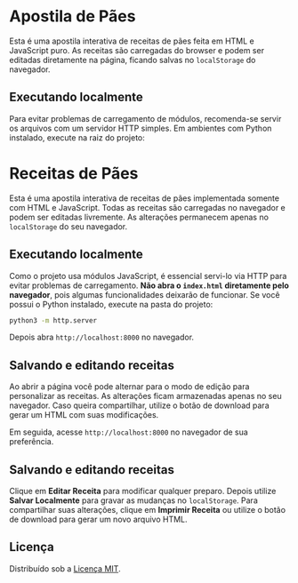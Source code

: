
# Apostila de Pães

Esta é uma apostila interativa de receitas de pães feita em HTML e JavaScript puro. As receitas são carregadas do browser e podem ser editadas diretamente na página, ficando salvas no `localStorage` do navegador.

## Executando localmente

Para evitar problemas de carregamento de módulos, recomenda-se servir os arquivos com um servidor HTTP simples. Em ambientes com Python instalado, execute na raiz do projeto:

# Receitas de Pães

Esta é uma apostila interativa de receitas de pães implementada somente com HTML e JavaScript. Todas as receitas são carregadas no navegador e podem ser editadas livremente. As alterações permanecem apenas no `localStorage` do seu navegador.

## Executando localmente

Como o projeto usa módulos JavaScript, é essencial servi-lo via HTTP para evitar problemas de carregamento. **Não abra o `index.html` diretamente pelo navegador**, pois algumas funcionalidades deixarão de funcionar. Se você possui o Python instalado, execute na pasta do projeto:


```bash
python3 -m http.server
```


Depois abra `http://localhost:8000` no navegador.

## Salvando e editando receitas

Ao abrir a página você pode alternar para o modo de edição para personalizar as receitas. As alterações ficam armazenadas apenas no seu navegador. Caso queira compartilhar, utilize o botão de download para gerar um HTML com suas modificações.


Em seguida, acesse `http://localhost:8000` no navegador de sua preferência.

## Salvando e editando receitas

Clique em **Editar Receita** para modificar qualquer preparo. Depois utilize **Salvar Localmente** para gravar as mudanças no `localStorage`. Para compartilhar suas alterações, clique em **Imprimir Receita** ou utilize o botão de download para gerar um novo arquivo HTML.

## Licença

Distribuído sob a [Licença MIT](LICENSE).

